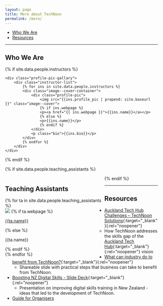 ```yaml
---
layout: page
title: More about TechNoon
permalink: /more/
---
```


* [Who We Are](#who-we-are)
* [Resources](#resources)

---

## Who We Are

{% if site.data.people.instructors %}
<div>
    <!-- <h2>Instructors</h2> -->
    <!-- <div class="image--cover-container">
        <img src="{{site.data.people.instructor.profile_pic | prepend: site.baseurl }}" class="image--cover">
        <p>{{site.data.people.instructor.name}}</p>
    </div> -->

    <div class="profile-pic-gallary">
        <div class="instructor-list">
            {% for ins in site.data.people.instructors %}
            <div class="image--cover-container">
                <div class="profile-pic">
                    <img src="{{ins.profile_pic | prepend: site.baseurl }}" class="image--cover">
                    {% if ins.webpage %}
                    <p><a href="{{ ins.webpage }}">{{ins.name}}</a></p>
                    {% else %}
                    <p>{{ins.name}}</p>
                    {% endif %}
                </div>
                <p class="bio">{{ins.bio}}</p>
            </div>
            {% endfor %}
        </div>
    </div>
</div>
{% endif %}

{% if site.data.people.teaching_assistants %}
<div style="width:65%; float: left">
    <div class="profile-pic-gallary ">
        <h2>Teaching Assistants</h2>
        {% for ta in site.data.people.teaching_assistants %}
        <div class="image--cover-container">
            <img src="{{ta.profile_pic | prepend: site.baseurl }}" class="image--cover">
            {% if ta.webpage %}
            <p><a href="{{ ta.webpage }}">{{ta.name}}</a></p>
            {% else %}
            <p>{{ta.name}}</p>
            {% endif %}
        </div>
        {% endfor %}
    </div>
</div>
{% endif  %}

---

## Resources

* [Auckland Tech Hub Challenges – TechNoon Solutions](/static-files/technoon_auckland-tech-hub.pdf){:target="_blank"}{:rel="noopener"}
  * How TechNoon addresses the skills gap of the
    [Auckland Tech Hub](https://aucklandchamber.co.nz/2024/01/25/three-sectors-can-transform-auckland-into-a-global-tech-hub-report/){:target="_blank"}{:rel="noopener"}
    vision
* [What can industry do to benefit from TechNoon?](/static-files/technoon_industry-action.pdf){:target="_blank"}{:rel="noopener"}
  * Shareable slide with practical steps that business can take to benefit from TechNoon.
* [Boosting NZ Digital Skills - Slide Deck](/static-files/technoon_boosting-nz-digital-skills.pdf){:target="_blank"}{:rel="noopener"}
  * Presentation on improving digital skills training in New Zealand -
    ideas that led to the development of TechNoon.
* [Guide for Organisers](/organisers)
